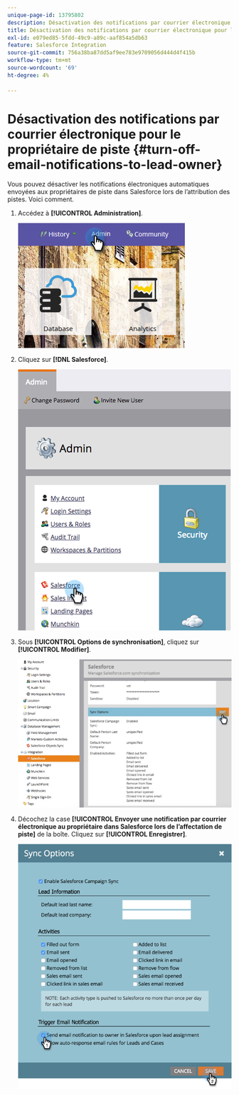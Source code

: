 ```yaml
---
unique-page-id: 13795802
description: Désactivation des notifications par courrier électronique pour le propriétaire de piste - Documents Marketo - Documentation du produit
title: Désactivation des notifications par courrier électronique pour le propriétaire de piste
exl-id: e079ed85-5fdd-49c9-a89c-aaf854a5db63
feature: Salesforce Integration
source-git-commit: 756a38ba87dd5af9ee783e9709056d444d4f415b
workflow-type: tm+mt
source-wordcount: '69'
ht-degree: 4%

---
```


# Désactivation des notifications par courrier électronique pour le propriétaire de piste {#turn-off-email-notifications-to-lead-owner}

Vous pouvez désactiver les notifications électroniques automatiques envoyées aux propriétaires de piste dans Salesforce lors de l’attribution des pistes. Voici comment.

1. Accédez à **[!UICONTROL Administration]**.

   ![](assets/admin-1.png)

1. Cliquez sur **[!DNL Salesforce]**.

   ![](assets/adminsalesforce.png)

1. Sous **[!UICONTROL Options de synchronisation]**, cliquez sur **[!UICONTROL Modifier]**.

   ![](assets/salesforcesummary2.jpg)

1. Décochez la case **[!UICONTROL Envoyer une notification par courrier électronique au propriétaire dans Salesforce lors de l’affectation de piste]** de la boîte. Cliquez sur **[!UICONTROL Enregistrer]**.

   ![](assets/new-screen.png)
